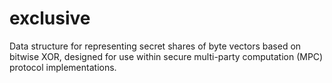# exclusive
Data structure for representing secret shares of byte vectors based on bitwise XOR, designed for use within secure multi-party computation (MPC) protocol implementations.
